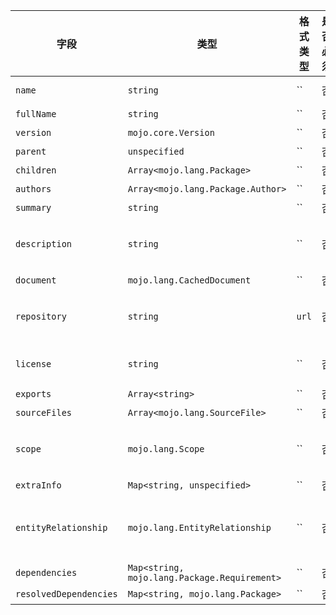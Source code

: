 | 字段 | 类型 | 格式类型 | 是否必须 | 默认值 | 说明 |
|---|---|---|---|---|---|
| `name` | `string` | `` | 否 |  | package name |
| `fullName` | `string` | `` | 否 |  |  |
| `version` | `mojo.core.Version` | `` | 否 |  |  |
| `parent` | `unspecified` | `` | 否 |  |  |
| `children` | `Array<mojo.lang.Package>` | `` | 否 |  |  |
| `authors` | `Array<mojo.lang.Package.Author>` | `` | 否 |  |
| `summary` | `string` | `` | 否 |  |
| `description` | `string` | `` | 否 |  | A description of the package. |
| `document` | `mojo.lang.CachedDocument` | `` | 否 |  |  |
| `repository` | `string` | `url` | 否 |  | URL of the package source repository. |
| `license` | `string` | `` | 否 |  | The package license. |
| `exports` | `Array<string>` | `` | 否 |  |  |
| `sourceFiles` | `Array<mojo.lang.SourceFile>` | `` | 否 |  |  |
| `scope` | `mojo.lang.Scope` | `` | 否 |  | package scope across all files |
| `extraInfo` | `Map<string, unspecified>` | `` | 否 |  |
| `entityRelationship` | `mojo.lang.EntityRelationship` | `` | 否 |  | entity relationship analysis in the package |
| `dependencies` | `Map<string, mojo.lang.Package.Requirement>` | `` | 否 |  |  |
| `resolvedDependencies` | `Map<string, mojo.lang.Package>` | `` | 否 |  |  |
